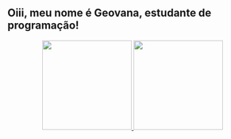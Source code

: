 ## Oiii, meu nome é Geovana, estudante de programação!
<div align="center">
  <a href="https://github.com/xofaninha">
  <img height="180em" src="https://github-readme-stats.vercel.app/api?username=rafaballerini&show_icons=true&theme=dracula&include_all_commits=true&count_private=true"/>
  <img height="180em" src="https://github-readme-stats.vercel.app/api/top-langs/?username=rafaballerini&layout=compact&langs_count=7&theme=dracula"/>
</div>
